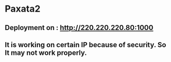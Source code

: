 # Paxata2

## Deployment on : http://220.220.220.80:1000

## It is working on certain IP because of security. So It may not work properly. 
